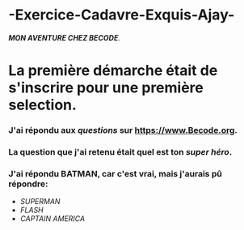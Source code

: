 # -Exercice-Cadavre-Exquis-Ajay-

###### **MON AVENTURE CHEZ BECODE**.

La première démarche était de s'inscrire pour une première selection.
====================================================================
### J'ai répondu aux *questions* sur https://www.Becode.org.
### La question que j'ai retenu était quel est ton **_super héro_**.
### J'ai répondu BATMAN, car c'est vrai, mais j'aurais pû répondre:

* _SUPERMAN_
* _FLASH_
* _CAPTAIN AMERICA_
